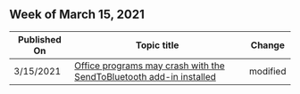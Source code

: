 <!-- This file is generated automatically each week. Changes made to this file will be overwritten.-->



## Week of March 15, 2021


| Published On |Topic title | Change |
|------|------------|--------|
| 3/15/2021 | [Office programs may crash with the SendToBluetooth add-in installed](../../admin/administration/office-crash-with-sendtobluetooth.md) | modified |